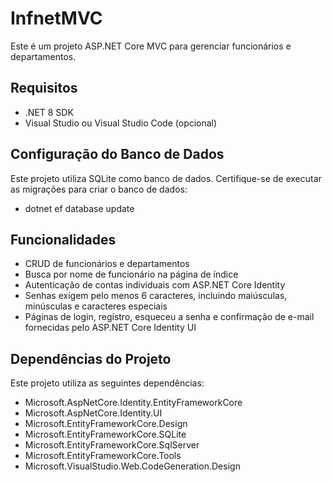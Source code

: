 # InfnetMVC

Este é um projeto ASP.NET Core MVC para gerenciar funcionários e departamentos.

## Requisitos

- .NET 8 SDK
- Visual Studio ou Visual Studio Code (opcional)

## Configuração do Banco de Dados

Este projeto utiliza SQLite como banco de dados. Certifique-se de executar as migrações para criar o banco de dados:

 - dotnet ef database update


## Funcionalidades

- CRUD de funcionários e departamentos
- Busca por nome de funcionário na página de índice
- Autenticação de contas individuais com ASP.NET Core Identity
- Senhas exigem pelo menos 6 caracteres, incluindo maiúsculas, minúsculas e caracteres especiais
- Páginas de login, registro, esqueceu a senha e confirmação de e-mail fornecidas pelo ASP.NET Core Identity UI


## Dependências do Projeto

Este projeto utiliza as seguintes dependências:

- Microsoft.AspNetCore.Identity.EntityFrameworkCore
- Microsoft.AspNetCore.Identity.UI
- Microsoft.EntityFrameworkCore.Design
- Microsoft.EntityFrameworkCore.SQLite
- Microsoft.EntityFrameworkCore.SqlServer
- Microsoft.EntityFrameworkCore.Tools
- Microsoft.VisualStudio.Web.CodeGeneration.Design

